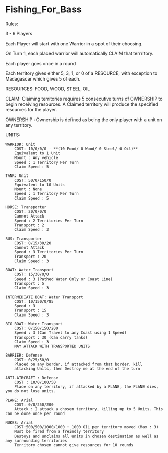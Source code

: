 # Fishing_For_Bass

Rules: 

3 - 6  Players

Each Player will start with one Warrior in a spot of their choosing.

On Turn 1, each placed warrior will automatically CLAIM that terrritory.

Each player goes once in a round

Each territory gives either 5, 3, 1, or 0 of a RESOURCE, with exception to Madagascar which gives 5 of each.

RESOURCES:  FOOD,  WOOD,  STEEL,  OIL

CLAIM: Claiming territories requires 5 consecutive turns of OWNERSHIP to begin receiving resources. A Claimed territory will produce the specified resources for the player.

OWNERSHIP : Ownership is defined as being the only player with a unit on any territory.

UNITS:

    WARRIOR: Unit
        COST: 10/0/0/0 - **(10 Food/ 0 Wood/ 0 Steel/ 0 Oil)**
        Equivalent to 1 Unit
        Mount : Any vehicle
        Speed : 1 Territory Per Turn
        Claim Speed : 5

    TANK: Unit
        COST: 50/0/150/0
        Equivalent to 10 Units
        Mount : None
        Speed : 1 Territory Per Turn
        Claim Speed : 5

    HORSE: Transporter
        COST: 20/0/0/0 
        Cannot Attack
        Speed : 2 Territories Per Turn
        Transport : 2
        Claim Speed : 3

    BUS: Transporter
        COST: 0/15/30/20
        Cannot Attack
        Speed : 3 Territories Per Turn
        Transport : 20
        Claim Speed : 3

    BOAT: Water Transport
        COST: 15/30/0/0
        Speed : 3 (Pathed Water Only or Coast Line)
        Transport : 5
        Claim Speed : 3

    INTERMEDIATE BOAT: Water Transport
        COST: 10/150/0/85
        Speed : 3
        Transport : 15
        Claim Speed : 3

    BIG BOAT: Water Transport
        COST: 0/150/150/200
        Speed : 3 (Can Travel to any Coast using 1 Speed)
        Transport : 30 (Can carry tanks)
        Claim Speed : 3
        MAY ATTACK WITH TRANSPORTED UNITS

    BARRIER: Defense
        COST: 0/25/50/0
        Placed on any border, if attacked from that border, kill
        attacking Units, then Destroy me at the end of the turn
        
    ANTI-AIRCRAFT : Defense
        COST : 10/0/100/50
        Place on any territory, if attacked by a PLANE, the PLANE dies, you do not lose units.
        
    PLANE: Arial
        COST: 0/0/250/200
        Attack : I attack a chosen territory, killing up to 5 Units. This can be done once per round
        
    NUKES: Arial
        COST:500/500/1000/1000 + 1000 OIL per territory moved (Max : 3)
        Must be fired from a freindly territory
        Destoys and unclaims all units in chosen destination as well as any surrounding territories
        Territory chosen cannot give resources for 10 rounds
